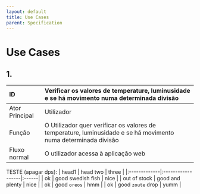 ```yaml
---
layout: default
title: Use Cases
parent: Specification
---
```


# Use Cases

## 1.
| ID            | Verificar os valores de temperature, luminusidade e se há movimento numa determinada divisão                   |
|:--------------|:---------------------------------------------------------------------------------------------------------------|
| Ator Principal| Utilizador                                                                                                     |
| Função        | O Utilizador quer verificar os valores de temperature, luminusidade e se há movimento numa determinada divisão |
| Fluxo normal  | O utilizador acessa à aplicação web                                                                            |


TESTE (apagar dps):
| head1        | head two          | three |
|:-------------|:------------------|:------|
| ok           | good swedish fish | nice  |
| out of stock | good and plenty   | nice  |
| ok           | good `oreos`      | hmm   |
| ok           | good `zoute` drop | yumm  |
